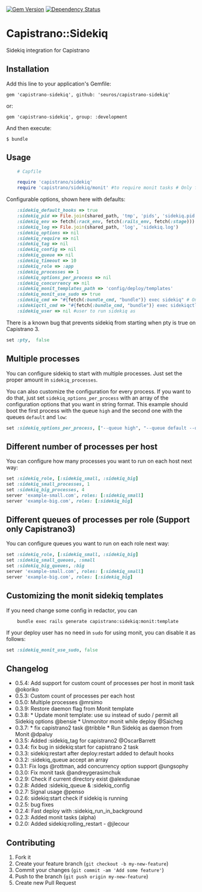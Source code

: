 [![Gem Version](https://badge.fury.io/rb/capistrano-sidekiq.svg)](http://badge.fury.io/rb/capistrano-sidekiq)
[![Dependency Status](https://gemnasium.com/seuros/capistrano-sidekiq.svg)](https://gemnasium.com/seuros/capistrano-sidekiq)

# Capistrano::Sidekiq

Sidekiq integration for Capistrano

## Installation

Add this line to your application's Gemfile:

    gem 'capistrano-sidekiq', github: 'seuros/capistrano-sidekiq'

or:

    gem 'capistrano-sidekiq', group: :development

And then execute:

    $ bundle


## Usage
```ruby
    # Capfile

    require 'capistrano/sidekiq'
    require 'capistrano/sidekiq/monit' #to require monit tasks # Only for capistrano3
```


Configurable options, shown here with defaults:

```ruby
    :sidekiq_default_hooks => true
    :sidekiq_pid => File.join(shared_path, 'tmp', 'pids', 'sidekiq.pid')
    :sidekiq_env => fetch(:rack_env, fetch(:rails_env, fetch(:stage)))
    :sidekiq_log => File.join(shared_path, 'log', 'sidekiq.log')
    :sidekiq_options => nil
    :sidekiq_require => nil
    :sidekiq_tag => nil
    :sidekiq_config => nil
    :sidekiq_queue => nil
    :sidekiq_timeout => 10
    :sidekiq_role => :app
    :sidekiq_processes => 1
    :sidekiq_options_per_process => nil
    :sidekiq_concurrency => nil
    :sidekiq_monit_templates_path => 'config/deploy/templates'
    :sidekiq_monit_use_sudo => true
    :sidekiq_cmd => "#{fetch(:bundle_cmd, "bundle")} exec sidekiq" # Only for capistrano2.5
    :sidekiqctl_cmd => "#{fetch(:bundle_cmd, "bundle")} exec sidekiqctl" # Only for capistrano2.5
    :sidekiq_user => nil #user to run sidekiq as
```

There is a known bug that prevents sidekiq from starting when pty is true on Capistrano 3.
```ruby
set :pty,  false
```

## Multiple processes

You can configure sidekiq to start with multiple processes. Just set the proper amount in `sidekiq_processes`.

You can also customize the configuration for every process. If you want to do that, just set
`sidekiq_options_per_process` with an array of the configuration options that you want in string format.
This example should boot the first process with the queue `high` and the second one with the queues `default`
and `low`:

```ruby
set :sidekiq_options_per_process, ["--queue high", "--queue default --queue low"]
```

## Different number of processes per host

You can configure how many processes you want to run on each host next way:

```ruby
set :sidekiq_role, [:sidekiq_small, :sidekiq_big]
set :sidekiq_small_processes, 1
set :sidekiq_big_processes, 4
server 'example-small.com', roles: [:sidekiq_small]
server 'example-big.com', roles: [:sidekiq_big]
```

## Different queues of processes per role (Support only Capistrano3)

You can configure queues you want to run on each role next way:

```ruby
set :sidekiq_role, [:sidekiq_small, :sidekiq_big]
set :sidekiq_small_queues, :small
set :sidekiq_big_queues, :big
server 'example-small.com', roles: [:sidekiq_small]
server 'example-big.com', roles: [:sidekiq_big]
```

## Customizing the monit sidekiq templates

If you need change some config in redactor, you can

```
    bundle exec rails generate capistrano:sidekiq:monit:template

```

If your deploy user has no need in `sudo` for using monit, you can disable it as follows:

```ruby
set :sidekiq_monit_use_sudo, false
```

## Changelog
- 0.5.4: Add support for custom count of processes per host in monit task @okoriko
- 0.5.3: Custom count of processes per each host
- 0.5.0: Multiple processes @mrsimo
- 0.3.9: Restore daemon flag from Monit template
- 0.3.8:
        * Update monit template: use su instead of sudo / permit all Sidekiq options @bensie
        * Unmonitor monit while deploy @Saicheg
- 0.3.7:
        * fix capistrano2 task @tribble
        * Run Sidekiq as daemon from Monit @dpaluy
- 0.3.5: Added :sidekiq_tag for capistrano2 @OscarBarrett
- 0.3.4: fix bug in sidekiq:start for capistrano 2 task
- 0.3.3: sidekiq:restart after deploy:restart added to default hooks
- 0.3.2: :sidekiq_queue accept an array
- 0.3.1: Fix logs @rottman, add concurrency option support @ungsophy
- 0.3.0: Fix monit task @andreygerasimchuk
- 0.2.9: Check if current directory exist @alexdunae
- 0.2.8: Added :sidekiq_queue & :sidekiq_config
- 0.2.7: Signal usage @penso
- 0.2.6: sidekiq:start check if sidekiq is running
- 0.2.5: bug fixes
- 0.2.4: Fast deploy with :sidekiq_run_in_background
- 0.2.3: Added monit tasks (alpha)
- 0.2.0: Added sidekiq:rolling_restart - @jlecour

## Contributing

1. Fork it
2. Create your feature branch (`git checkout -b my-new-feature`)
3. Commit your changes (`git commit -am 'Add some feature'`)
4. Push to the branch (`git push origin my-new-feature`)
5. Create new Pull Request
